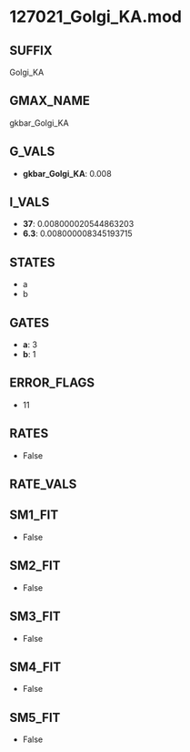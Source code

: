 # 127021_Golgi_KA.mod

## SUFFIX

Golgi_KA

## GMAX_NAME

gkbar_Golgi_KA

## G_VALS

- **gkbar_Golgi_KA**: 0.008

## I_VALS

- **37**: 0.008000020544863203
- **6.3**: 0.008000008345193715

## STATES

- a
- b

## GATES

- **a**: 3
- **b**: 1

## ERROR_FLAGS

- 11

## RATES

- False

## RATE_VALS


## SM1_FIT

- False

## SM2_FIT

- False

## SM3_FIT

- False

## SM4_FIT

- False

## SM5_FIT

- False


